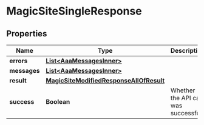 

# MagicSiteSingleResponse


## Properties

| Name | Type | Description | Notes |
|------------ | ------------- | ------------- | -------------|
|**errors** | [**List&lt;AaaMessagesInner&gt;**](AaaMessagesInner.md) |  |  |
|**messages** | [**List&lt;AaaMessagesInner&gt;**](AaaMessagesInner.md) |  |  |
|**result** | [**MagicSiteModifiedResponseAllOfResult**](MagicSiteModifiedResponseAllOfResult.md) |  |  |
|**success** | **Boolean** | Whether the API call was successful |  |



